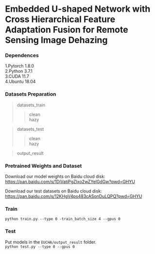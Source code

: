 # Embedded U-shaped Network with Cross Hierarchical Feature Adaptation Fusion for Remote Sensing Image Dehazing
### Dependences
1.Pytorch 1.8.0  
2.Python 3.7.1  
3.CUDA 11.7  
4.Ubuntu 18.04    
### Datasets Preparation
> datasets_train
>> clean  
>> hazy

> datasets_test 
>> clean  
>> hazy

> output_result

### Pretrained Weights and Dataset  
Download our model weights on Baidu cloud disk:  
https://pan.baidu.com/s/1DiVatiPgZIxo2wZYelGdGw?pwd=GHYU

Download our test datasets on Baidu cloud disk:  
https://pan.baidu.com/s/12KHgV4ps483cASonDuLQPQ?pwd=GHYU

### Train  
 `python train.py --type 0 -train_batch_size 4 --gpus 0 `

### Test
Put models in the `EUCHA/output_result` folder.   
`python test.py --type 0 --gpus 0  `
